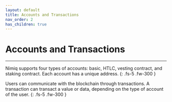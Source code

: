 ```yaml
---
layout: default
title: Accounts and Transactions
nav_order: 2
has_children: true
---
```


# Accounts and Transactions

---

Nimiq supports four types of accounts: basic, HTLC, vesting contract, and staking contract. Each account has a unique address.
{: .fs-5 .fw-300 }

Users can communicate with the blockchain through transactions. A transaction can transact a value or data, depending on the type of account of the user.
{: .fs-5 .fw-300 }